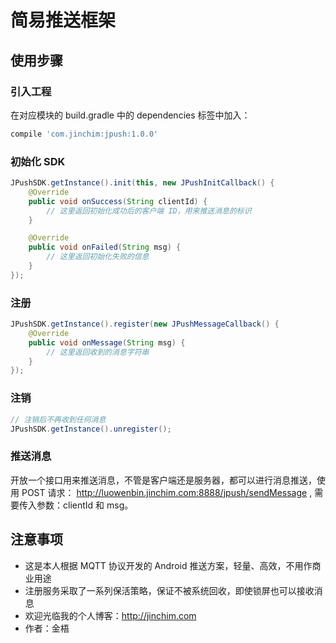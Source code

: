 # 简易推送框架

## 使用步骤

### 引入工程

在对应模块的 build.gradle 中的 dependencies 标签中加入：

``` gradle
compile 'com.jinchim:jpush:1.0.0'
```

### 初始化 SDK

``` java
JPushSDK.getInstance().init(this, new JPushInitCallback() {
    @Override
    public void onSuccess(String clientId) {
        // 这里返回初始化成功后的客户端 ID，用来推送消息的标识
    }

    @Override
    public void onFailed(String msg) {
        // 这里返回初始化失败的信息
    }
});
```

### 注册

``` java
JPushSDK.getInstance().register(new JPushMessageCallback() {
    @Override
    public void onMessage(String msg) {
        // 这里返回收到的消息字符串
    }
});
```

### 注销

``` java
// 注销后不再收到任何消息
JPushSDK.getInstance().unregister();
```

### 推送消息

开放一个接口用来推送消息，不管是客户端还是服务器，都可以进行消息推送，使用 POST 请求：
http://luowenbin.jinchim.com:8888/jpush/sendMessage ,
需要传入参数：clientId 和 msg。


## 注意事项

* 这是本人根据 MQTT 协议开发的 Android 推送方案，轻量、高效，不用作商业用途
* 注册服务采取了一系列保活策略，保证不被系统回收，即使锁屏也可以接收消息
* 欢迎光临我的个人博客：http://jinchim.com
* 作者：金梧
